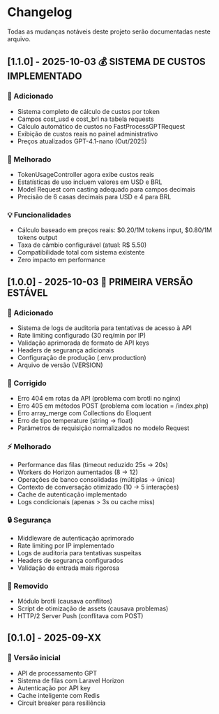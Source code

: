 # Changelog

Todas as mudanças notáveis deste projeto serão documentadas neste arquivo.

## [1.1.0] - 2025-10-03 💰 SISTEMA DE CUSTOS IMPLEMENTADO

### 🚀 Adicionado
- Sistema completo de cálculo de custos por token
- Campos cost_usd e cost_brl na tabela requests
- Cálculo automático de custos no FastProcessGPTRequest
- Exibição de custos reais no painel administrativo
- Preços atualizados GPT-4.1-nano (Out/2025)

### 🔧 Melhorado
- TokenUsageController agora exibe custos reais
- Estatísticas de uso incluem valores em USD e BRL
- Model Request com casting adequado para campos decimais
- Precisão de 6 casas decimais para USD e 4 para BRL

### 💡 Funcionalidades
- Cálculo baseado em preços reais: $0.20/1M tokens input, $0.80/1M tokens output
- Taxa de câmbio configurável (atual: R$ 5.50)
- Compatibilidade total com sistema existente
- Zero impacto em performance

## [1.0.0] - 2025-10-03 🎉 PRIMEIRA VERSÃO ESTÁVEL

### 🚀 Adicionado
- Sistema de logs de auditoria para tentativas de acesso à API
- Rate limiting configurado (30 req/min por IP)
- Validação aprimorada de formato de API keys
- Headers de segurança adicionais
- Configuração de produção (.env.production)
- Arquivo de versão (VERSION)

### 🔧 Corrigido
- Erro 404 em rotas da API (problema com brotli no nginx)
- Erro 405 em métodos POST (problema com location = /index.php)
- Erro array_merge com Collections do Eloquent
- Erro de tipo temperature (string → float)
- Parâmetros de requisição normalizados no modelo Request

### ⚡ Melhorado
- Performance das filas (timeout reduzido 25s → 20s)
- Workers do Horizon aumentados (8 → 12)
- Operações de banco consolidadas (múltiplas → única)
- Contexto de conversação otimizado (10 → 5 interações)
- Cache de autenticação implementado
- Logs condicionais (apenas > 3s ou cache miss)

### 🔒 Segurança
- Middleware de autenticação aprimorado
- Rate limiting por IP implementado
- Logs de auditoria para tentativas suspeitas
- Headers de segurança configurados
- Validação de entrada mais rigorosa

### 🐛 Removido
- Módulo brotli (causava conflitos)
- Script de otimização de assets (causava problemas)
- HTTP/2 Server Push (conflitava com POST)

## [0.1.0] - 2025-09-XX
### 🚀 Versão inicial
- API de processamento GPT
- Sistema de filas com Laravel Horizon
- Autenticação por API key
- Cache inteligente com Redis
- Circuit breaker para resiliência
